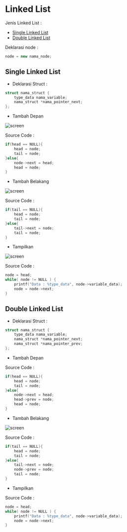 # Linked List

Jenis Linked List :

- [Single Linked List](#single-linked-list)
- [Double Linked List](#double-linked-list)

Deklarasi node :

```cpp
node = new nama_node;
```

## Single Linked List

- Deklarasi Struct :

```cpp
struct nama_struct {
    type_data nama_variable;
    nama_struct *nama_pointer_next;
};
```

- Tambah Depan

![screen](https://media.giphy.com/media/PO6zB5HjfoGY7eQodV/giphy.gif)

Source Code :

```cpp
if(head == NULL){
    head = node;
    tail = node;
}else{
    node->next = head;
    head = node;
}
```

- Tambah Belakang

![screen](https://media.giphy.com/media/3MafRyY4FweJBjrMtq/giphy.gif)

Source Code :

```cpp
if(tail == NULL){
    head = node;
    tail = node;
}else{
    tail->next = node;
    tail = node;
}
```

- Tampilkan

![screen](https://media.giphy.com/media/3JXI6HyAHmHbW6YnLM/giphy.gif)

Source Code :

```cpp
node = head;
while( node != NULL ) {
    printf("Data : %type_data", node->variable_data);
    node = node->next;
}
```

## Double Linked List

- Deklarasi Struct :

```cpp
struct nama_struct {
    type_data nama_variable;
    nama_struct *nama_pointer_next;
    nama_struct *nama_pointer_prev;
};
```

- Tambah Depan

Source Code :

```cpp
if(head == NULL){
    head = node;
    tail = node;
}else{
    node->next = head;
    head->prev = node;
    head = node;
}
```

- Tambah Belakang

![screen](https://media.giphy.com/media/1xkOTx6VaNScyJllr5/giphy.gif)

Source Code :

```cpp
if(tail == NULL){
    head = node;
    tail = node;
}else{
    tail->next = node;
    node->prev = node;
    tail = node;
}
```

- Tampilkan

Source Code :

```cpp
node = head;
while( node != NULL ) {
    printf("Data : %type_data", node->variable_data);
    node = node->next;
}
```
